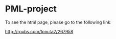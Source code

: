# PML-project

To see the html page, please go to the following link:

http://rpubs.com/tonuta2/267958
